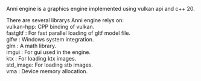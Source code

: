 Anni engine is a graphics engine implemented using vulkan api and c++ 20.

There are several librarys Anni engine relys on:\
vulkan-hpp: CPP binding of vulkan.\
fastgltf : For fast parallel loading of gltf model file.\
glfw     : Windows system integration.\
glm      : A math library.\
imgui    : For gui used in the engine.\
ktx      : For loading ktx images.\
std_image: For loading stb images.\
vma      : Device memory allocation.